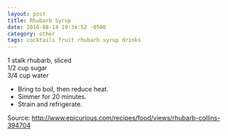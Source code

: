 ```yaml
---
layout: post
title: Rhubarb Syrup
date: 2016-08-14 19:34:52 -0500
category: other
tags: cocktails fruit rhubarb syrup drinks
---
```

1 stalk rhubarb, sliced  
1/2 cup sugar  
3/4 cup water  

  * Bring to boil, then reduce heat.
  * Simmer for 20 minutes.
  * Strain and refrigerate.

Source: <http://www.epicurious.com/recipes/food/views/rhubarb-collins-394704>

